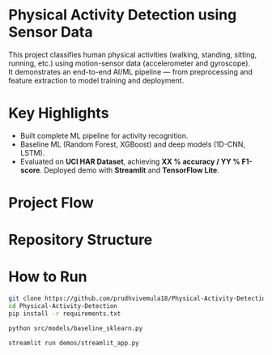 # Physical Activity Detection using Sensor Data

This project classifies human physical activities (walking, standing, sitting, running, etc.) using motion-sensor data (accelerometer and gyroscope).  
It demonstrates an end-to-end AI/ML pipeline — from preprocessing and feature extraction to model training and deployment.

# Key Highlights
- Built complete ML pipeline for activity recognition.
- Baseline ML (Random Forest, XGBoost) and deep models (1D-CNN, LSTM).
- Evaluated on **UCI HAR Dataset**, achieving **XX % accuracy / YY % F1-score**.
 Deployed demo with **Streamlit** and **TensorFlow Lite**.

# Project Flow


# Repository Structure



# How to Run
```bash
git clone https://github.com/prudhvivemula18/Physical-Activity-Detection.git
cd Physical-Activity-Detection
pip install -r requirements.txt

python src/models/baseline_sklearn.py

streamlit run demos/streamlit_app.py
